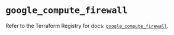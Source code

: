 # `google_compute_firewall`

Refer to the Terraform Registry for docs: [`google_compute_firewall`](https://registry.terraform.io/providers/hashicorp/google-beta/6.33.0/docs/resources/google_compute_firewall).

